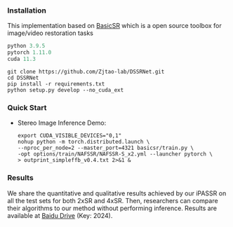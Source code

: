 
### Installation
This implementation based on [BasicSR](https://github.com/xinntao/BasicSR) which is a open source toolbox for image/video restoration tasks 

```python
python 3.9.5
pytorch 1.11.0
cuda 11.3
```

```
git clone https://github.com/Zjtao-lab/DSSRNet.git
cd DSSRNet
pip install -r requirements.txt
python setup.py develop --no_cuda_ext
```

### Quick Start 

* Stereo Image Inference Demo:
    ```
   export CUDA_VISIBLE_DEVICES="0,1"
    nohup python -m torch.distributed.launch \
    --nproc_per_node=2 --master_port=4321 basicsr/train.py \
    -opt options/train/NAFSSR/NAFSSR-S_x2.yml --launcher pytorch \
    > outprint_simpleffb_v0.4.txt 2>&1 &
    ```



### Results

We share the quantitative and qualitative results achieved by our iPASSR on all the test sets for both 2xSR and 4xSR. Then, researchers can compare their algorithms to our method without performing inference. Results are available at [Baidu Drive](https://pan.baidu.com/s/1P8a9nlIfn6FeqQq8Qx4jZw?pwd=2024) (Key: 2024).